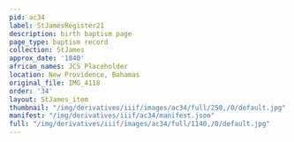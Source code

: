 ```yaml
---
pid: ac34
label: StJamesRegister21
description: birth baptism page
page_type: baptism record
collection: StJames
approx_date: '1840'
african_names: JCS Placeholder
location: New Providence, Bahamas
original_file: IMG_4118
order: '34'
layout: StJames_item
thumbnail: "/img/derivatives/iiif/images/ac34/full/250,/0/default.jpg"
manifest: "/img/derivatives/iiif/ac34/manifest.json"
full: "/img/derivatives/iiif/images/ac34/full/1140,/0/default.jpg"
---
```

